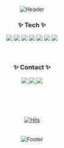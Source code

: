 <div align="center">

 ![Header](https://capsule-render.vercel.app/api?type=waving&color=auto&height=200&text=I'M%20JIWON&section=header)

 ### ✨ Tech ✨
<img src="https://img.shields.io/badge/Html5-E34F26?style=flat-square&logo=html5&logoColor=white"/> <img src="https://img.shields.io/badge/Javascript-F7DF1E?style=flat-square&logo=javascript&logoColor=white"/> <img src="https://img.shields.io/badge/Css-1572B6?style=flat-square&logo=css&logoColor=white"/> <img src="https://img.shields.io/badge/Java-007396?style=flat-square&logo=java&logoColor=white"/> <img src="https://img.shields.io/badge/MySQL-4479A1?style=flat-square&logo=mysql&logoColor=white"/> <img src="https://img.shields.io/badge/React-61DAFB?style=flat-square&logo=react&logoColor=white"/> <img src="https://img.shields.io/badge/Springboot-6DB33F?style=flat-square&logo=springboot&logoColor=white"/>
<br/>
<br/>
<br/>
 ### ✨ Contact ✨
<img src="https://img.shields.io/badge/Gamil-EA4335?style=flat-square&logo=gmail&logoColor=white"/><a href="https://zoneiii.tistory.com"> <img src="https://img.shields.io/badge/Blog-000000?style=flat-square&logo=tistory&logoColor=white"/></a><a href="https://www.notion.so/I-m-003b3228975a4e4e870ee97b13fcd922"> <img src="https://img.shields.io/badge/Notion-000000?style=flat-square&logo=notion&logoColor=white"/></a>
<br/>
<br/>
<br/>
<br/>
<br/>
<br/>
[![Hits](https://hits.seeyoufarm.com/api/count/incr/badge.svg?url=https%3A%2F%2Fgithub.com%2Fzoneiiiii&count_bg=%23707070&title_bg=%2300AAF5&icon=github.svg&icon_color=%23FFFCFC&title=hits&edge_flat=false)](https://hits.seeyoufarm.com)
<br/>
<br/>
<br/>
![Footer](https://capsule-render.vercel.app/api?type=waving&color=auto&height=200&section=footer)

</div>
